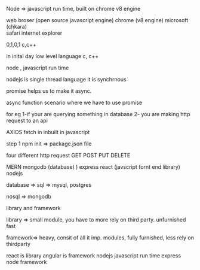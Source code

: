

Node => javascript run time, built on chrome v8 engine

web broser  (open source javascript engine)
chrome  (v8 engine)
microsoft (chkara)  
safari
internet explorer


0,1,0,1
c,c++

in inital day
low level language
c, c++

node , javascript run time


nodejs is single thread language
it is synchrnous

promise helps us to make it async.

async function
scenario where we have to use promise

for eg
1-if your are querying something in database
2- you are making http request to an api  

AXIOS
fetch in inbuilt in javascript



step 1
npm init => package.json file

four different http request
GET
POST
PUT
DELETE

MERN
mongodb  (database)       )
express
react (javscript fornt end library)
nodejs

database => 
sql => mysql, postgres


nosql => mongodb

library and framework

library => small module, you have to more rely on third party. unfurnished fast 

framework=> heavy, consit of all it imp. modules,  fully furnished, less rely on thirdparty

react is library
angular is framework
nodejs javascript run time
express node framework






